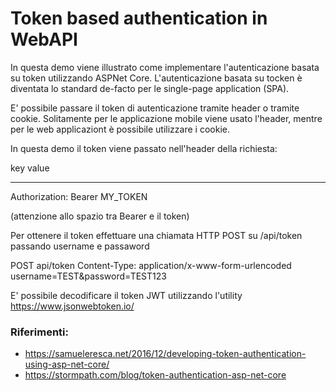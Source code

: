 # Token based authentication in WebAPI

In questa demo viene illustrato come implementare l'autenticazione basata su token utilizzando ASPNet Core.
L'autenticazione basata su tocken è diventata lo standard de-facto per le single-page application (SPA).

E' possibile passare il token di autenticazione tramite header o tramite cookie.
Solitamente per le applicazione mobile viene usato l'header, mentre per le web applicaziont è possibile utilizzare i cookie.

In questa demo il token viene passato nell'header della richiesta:

key            value
-------------  ----------------------
Authorization: Bearer MY_TOKEN

(attenzione allo spazio tra Bearer e il token)

Per ottenere il token effettuare una chiamata HTTP POST su /api/token passando username e passaword

POST api/token
Content-Type: application/x-www-form-urlencoded
username=TEST&password=TEST123

E' possibile decodificare il token JWT utilizzando l'utility https://www.jsonwebtoken.io/


### Riferimenti:

*   https://samueleresca.net/2016/12/developing-token-authentication-using-asp-net-core/
*   https://stormpath.com/blog/token-authentication-asp-net-core
